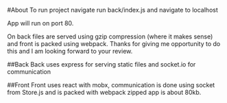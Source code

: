 #About
To run project navigate run back/index.js and navigate to localhost

App will run on port 80.

On back files are served using gzip compression (where it makes sense) and front is packed using webpack.
Thanks for giving me opportunity to do this and I am looking forward to your review.

##Back
Back uses express for serving static files and socket.io for communication

##Front
Front uses react with mobx, communication is done using socket from Store.js and is packed with webpack
zipped app is about 80kb.





